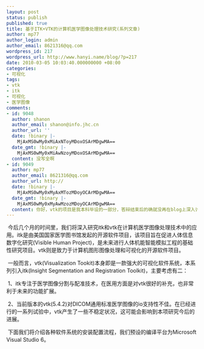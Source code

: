 ```yaml
---
layout: post
status: publish
published: true
title: 基于ITK+VTK的计算机医学图像处理技术研究(系列文章)
author: mp77
author_login: admin
author_email: 8621316@qq.com
wordpress_id: 217
wordpress_url: http://www.hanyi.name/blog/?p=217
date: 2010-03-05 10:03:40.000000000 +08:00
categories:
- 可视化
tags:
- vtk
- itk
- 可视化
- 医学图像
comments:
- id: 9048
  author: shanon
  author_email: shanon@info.jhc.cn
  author_url: ''
  date: !binary |-
    MjAxMS0wMy0xMiAxNToyMDoxOSArMDgwMA==
  date_gmt: !binary |-
    MjAxMS0wMy0xMiAwNzoyMDoxOSArMDgwMA==
  content: 没写全啊
- id: 9049
  author: mp77
  author_email: 8621316@qq.com
  author_url: http://
  date: !binary |-
    MjAxMS0wMy0xMyAxMTozMDoyOCArMDgwMA==
  date_gmt: !binary |-
    MjAxMS0wMy0xMyAwMzozMDoyOCArMDgwMA==
  content: 你好，vtk的项目是我本科毕设的一部分，答辩结束后的确就没再在blog上深入讨论了，不过至今仍保留了vtk的mail-list。如果你对这方面感兴趣的话可以和我邮件讨论，谢谢!
---
```

 今后几个月的时间里，我们将深入研究itk和vtk在计算机医学图像处理技术中的应用。itk是由美国国家医学图书馆发起的开源软件项目，该项目旨在促进人体信息数字化研究(Visible Human Project)，是未来进行人体机能智能模拟工程的基础性研究项目。vtk则是致力于计算机图形图像处理和可视化的开源软件项目。

 一般而言，vtk(Visualization Tookit)本身即是一款强大的可视化软件系统，本系列引入itk(Insight Segmentation and Registration Toolkit)，主要考虑有二：

 1、itk专注于医学图像分割与配准技术，在医用方面是对vtk很好的补充，也非常利于未来的功能扩展。

 2、当前版本的vtk(5.4.2)对DICOM通用标准医学图像的io支持性不佳。在已经进行的一系列试验中，vtk产生了一些不稳定状况，这可能会影响到本项研究今后的进展。

 下面我们将介绍各种软件系统的安装配置流程，我们预设的编译平台为Microsoft Visual Studio 6。
